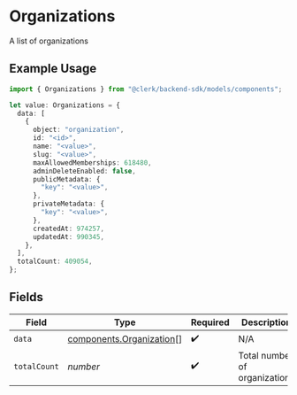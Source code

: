 # Organizations

A list of organizations

## Example Usage

```typescript
import { Organizations } from "@clerk/backend-sdk/models/components";

let value: Organizations = {
  data: [
    {
      object: "organization",
      id: "<id>",
      name: "<value>",
      slug: "<value>",
      maxAllowedMemberships: 618480,
      adminDeleteEnabled: false,
      publicMetadata: {
        "key": "<value>",
      },
      privateMetadata: {
        "key": "<value>",
      },
      createdAt: 974257,
      updatedAt: 990345,
    },
  ],
  totalCount: 409054,
};
```

## Fields

| Field                                                                | Type                                                                 | Required                                                             | Description                                                          |
| -------------------------------------------------------------------- | -------------------------------------------------------------------- | -------------------------------------------------------------------- | -------------------------------------------------------------------- |
| `data`                                                               | [components.Organization](../../models/components/organization.md)[] | :heavy_check_mark:                                                   | N/A                                                                  |
| `totalCount`                                                         | *number*                                                             | :heavy_check_mark:                                                   | Total number of organizations<br/>                                   |